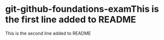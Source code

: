# git-github-foundations-examThis is the first line added to README
This is the second line added to README
